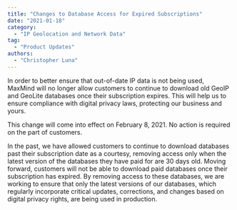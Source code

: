 ```yaml
---
title: "Changes to Database Access for Expired Subscriptions"
date: "2021-01-18"
category:
  - "IP Geolocation and Network Data"
tag:
  - "Product Updates"
authors:
  - "Christopher Luna"
---
```


In order to better ensure that out-of-date IP data is not being used, MaxMind
will no longer allow customers to continue to download old GeoIP and GeoLite
databases once their subscription expires. This will help us to ensure
compliance with digital privacy laws, protecting our business and yours.

This change will come into effect on February 8, 2021. No action is required on
the part of customers.

In the past, we have allowed customers to continue to download databases past
their subscription date as a courtesy, removing access only when the latest
version of the databases they have paid for are 30 days old. Moving forward,
customers will not be able to download paid databases once their subscription
has expired. By removing access to these databases, we are working to ensure
that only the latest versions of our databases, which regularly incorporate
critical updates, corrections, and changes based on digital privacy rights, are
being used in production.
